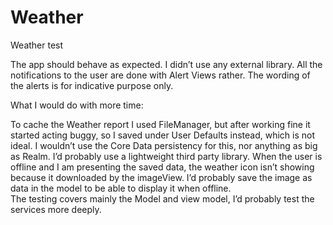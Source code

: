 # Weather
Weather test

The app should behave as expected. 
I didn’t use any external library. 
All the notifications to the user are done with Alert Views rather. 
The wording of the alerts is for indicative purpose only. 

What I would do with more time:

To cache the Weather report I used FileManager, but after working fine it started acting buggy, so I saved under User Defaults instead, which is not ideal. 
I wouldn’t use the Core Data persistency for this, nor anything as big as Realm. I’d probably use a lightweight third party library. 
When the user is offline and I am presenting the saved data, the weather icon isn’t showing because it downloaded by the imageView. 
I’d probably save the image as data in the model to be able to display it when offline.  
The testing covers mainly the Model and view model, I’d probably test the services more deeply. 

